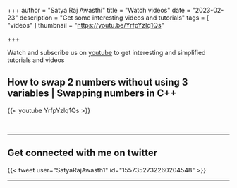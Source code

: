 +++
author = "Satya Raj Awasthi"
title = "Watch videos"
date = "2023-02-23"
description = "Get some interesting videos and tutorials"
tags = [
    "videos"
]
thumbnail = "https://youtu.be/YrfpYzlq1Qs"

+++

Watch and subscribe us on [youtube](https://gohugo.io/content-management/shortcodes/use-hugo-s-built-in-shortcodes) to get interesting and simplified tutorials and videos
<!--more
---


## Instagram Simple Shortcode

<br>

---
-->

##  How to swap 2 numbers without using 3 variables | Swapping numbers in C++
{{< youtube YrfpYzlq1Qs >}}

<br>

---

## Get connected with me on twitter

{{< tweet user="SatyaRajAwasth1" id="1557352732260204548" >}} 



---
